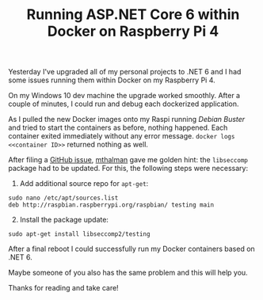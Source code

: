 ﻿---
layout: post
title: Running ASP.NET Core 6 within Docker on Raspberry Pi 4
published: true
comment_issue_id: 13
---

Yesterday I've upgraded all of my personal projects to .NET 6 and I had some issues running them within Docker on my Raspberry Pi 4.

On my Windows 10 dev machine the upgrade worked smoothly. After a couple of minutes, I could run and debug each dockerized application.

As I pulled the new Docker images onto my Raspi running _Debian Buster_ and tried to start the containers as before, nothing happened. Each container exited immediately without any error message. `docker logs <<container ID>>` returned nothing as well.

After filing a [GitHub issue](https://github.com/dotnet/aspnetcore/issues/39372), [mthalman](https://github.com/mthalman) gave me golden hint: the `libseccomp` package had to be updated. For this, the following steps were necessary:
1. Add additional source repo for `apt-get`:<br>
```shell
sudo nano /etc/apt/sources.list
deb http://raspbian.raspberrypi.org/raspbian/ testing main
```
2. Install the package update:<br>
```shell
sudo apt-get install libseccomp2/testing
```

After a final reboot I could successfully run my Docker containers based on .NET 6.

Maybe someone of you also has the same problem and this will help you.

Thanks for reading and take care!
